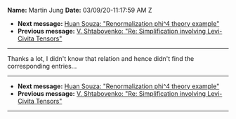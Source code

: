 **Name:** Martin Jung
**Date:** 03/09/20-11:17:59 AM Z

  - **Next message:** [Huan Souza: "Renormalization phi^4 theory
    example"](1575.html)
  - **Previous message:** [V. Shtabovenko: "Re: Simplification involving
    Levi-Civita Tensors"](1573.html)

-----

Thanks a lot, I didn't know that relation and hence didn't find the
corresponding entries...  

-----

  - **Next message:** [Huan Souza: "Renormalization phi^4 theory
    example"](1575.html)
  - **Previous message:** [V. Shtabovenko: "Re: Simplification involving
    Levi-Civita Tensors"](1573.html)

-----


